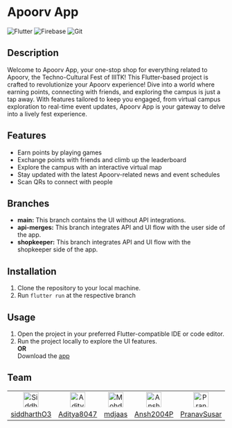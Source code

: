 # Apoorv App
![Flutter](https://img.shields.io/badge/Flutter-%2302569B.svg?style=for-the-badge&logo=Flutter&logoColor=white)
![Firebase](https://img.shields.io/badge/firebase-%23039BE5.svg?style=for-the-badge&logo=firebase)
![Git](https://img.shields.io/badge/git-%23F05033.svg?style=for-the-badge&logo=git&logoColor=white)

## Description
Welcome to Apoorv App, your one-stop shop for everything related to Apoorv, the Techno-Cultural Fest of IIITK! This Flutter-based project is crafted to revolutionize your Apoorv experience! Dive into a world where earning points, connecting with friends, and exploring the campus is just a tap away. With features tailored to keep you engaged, from virtual campus exploration to real-time event updates, Apoorv App is your gateway to delve into a lively fest experience.

## Features
- Earn points by playing games
- Exchange points with friends and climb up the leaderboard
- Explore the campus with an interactive virtual map
- Stay updated with the latest Apoorv-related news and event schedules
- Scan QRs to connect with people

## Branches
- **main:** This branch contains the UI without API integrations.
- **api-merges:** This branch integrates API and UI flow with the user side of the app.
- **shopkeeper:** This branch integrates API and UI flow with the shopkeeper side of the app.

## Installation
1. Clone the repository to your local machine.
2. Run `flutter run` at the respective branch

## Usage
1. Open the project in your preferred Flutter-compatible IDE or code editor.
2. Run the project locally to explore the UI features.\
**OR**\
Download the [app](https://linktr.ee/apoorv2024)

## Team
<table align='center'>
    <tr align="center">
        <td><a href="https://github.com/siddharthO3"><img src="https://avatars.githubusercontent.com/u/98178520?v=4" height="35" width="35" alt="Siddharth Gupta"></a></td>
        <td><a href="https://github.com/Aditya8047"><img src="https://avatars.githubusercontent.com/u/120373066?v=4" height="35" width="35" alt="Aditya Shinde"></a></td>
        <td><a href="https://github.com/mdjaas"><img src="https://avatars.githubusercontent.com/u/30309923?v=4" height="35" width="35" alt="Mohd Jaasir"></a></td>
        <td><a href="https://github.com/Ansh2004P"><img src="https://avatars.githubusercontent.com/u/119678798?v=4" height="35" width="35" alt="Ansh Patel"></a></td>
        <td><a href="https://github.com/PranavSusar"><img src="https://avatars.githubusercontent.com/u/126381130?v=4" height="35" width="35" alt="Pranav Susar"></a></td>
    </tr>
    <tr>
        <td><a href="https://github.com/siddharthO3">siddharthO3</a></td>
        <td><a href="https://github.com/Aditya8047">Aditya8047</a></td>
        <td><a href="https://github.com/mdjaas">mdjaas</a></td>
        <td><a href="https://github.com/Ansh2004P">Ansh2004P</a></td>
        <td><a href="https://github.com/PranavSusar">PranavSusar</a></td>
    </tr>
</table>
